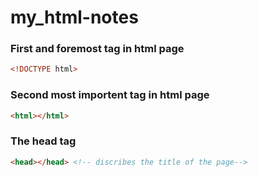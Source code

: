 # my_html-notes
### First and foremost tag in html page
```html
<!DOCTYPE html>
```
### Second most importent tag in html page
```html
<html></html>
```
### The head tag
```html
<head></head> <!-- discribes the title of the page-->
